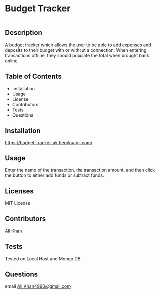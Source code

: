 # Budget Tracker

![<ALT>](https://img.shields.io/badge/Budget-Tracker-blue)

## Description

A budget tracker which allows the user to be able to add expenses and deposits to their budget with or without a connection. When entering transactions offline, they should populate the total when brought back online.

## Table of Contents

- Installation
- Usage
- License
- Contributors
- Tests
- Questions

## Installation

https://budget-tracker-ak.herokuapp.com/

## Usage

Enter the name of the transaction, the transaction amount, and then click the button to either add funds or subtract funds.

## Licenses

MIT License

## Contributors

Ali Khan

## Tests

Tested on Local Host and Mongo DB

## Questions

email Ali.Khan4990@gmail.com
